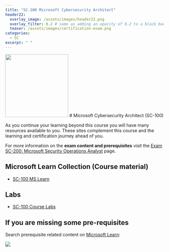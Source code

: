 ```yaml
---
title: "SC-100 Microsoft Cybersecurity Architect"
header22:
  overlay_image: /assets/images/header22.png
  overlay_filter: 0.2 # same as adding an opacity of 0.2 to a black background
  teaser: /assets/images/certification-exam.png
categories:
  - SC
excerpt: " "
---
```


<img src="../../assets/images/certification-exam.png" width="200" height="200">
# Microsoft Cybersecurity Architect (SC-100) 

As you continue your learning beyond this course you will have many resources available to you. These sites complement this course and the learning and certification journey ahead of you.

For more information on the **exam content and prerequisites** visit the [Exam SC-200: Microsoft Security Operations Analyst](https://learn.microsoft.com/en-us/certifications/exams/sc-100) page.

## Microsoft Learn Collection (Course material)
- [SC-100 MS Learn](https://aka.ms/courseSC-100)

## Labs
- [SC-100 Course Labs](https://aka.ms/sc100labs)

## If you are missing some pre-requisites
Search prerequisite related content on [Microsoft Learn](https://learn.microsoft.com/en-us/training/browse/):

<img src="../../assets/images/learn-search.png">